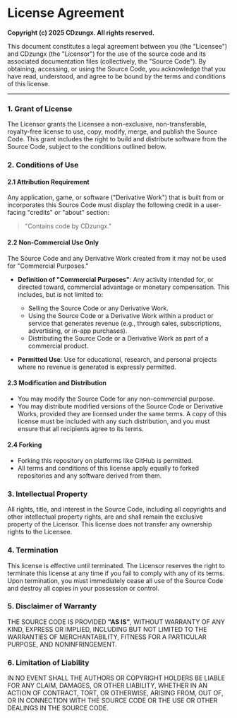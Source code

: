 # License Agreement

**Copyright (c) 2025 CDzungx. All rights reserved.**

This document constitutes a legal agreement between you (the "Licensee") and CDzungx (the "Licensor") for the use of the source code and its associated documentation files (collectively, the "Source Code"). By obtaining, accessing, or using the Source Code, you acknowledge that you have read, understood, and agree to be bound by the terms and conditions of this license.

---

### 1. Grant of License

The Licensor grants the Licensee a non-exclusive, non-transferable, royalty-free license to use, copy, modify, merge, and publish the Source Code. This grant includes the right to build and distribute software from the Source Code, subject to the conditions outlined below.

### 2. Conditions of Use

#### **2.1 Attribution Requirement**

Any application, game, or software ("Derivative Work") that is built from or incorporates this Source Code must display the following credit in a user-facing "credits" or "about" section:

> "Contains code by CDzungx."

#### **2.2 Non-Commercial Use Only**

The Source Code and any Derivative Work created from it may not be used for "Commercial Purposes."

- **Definition of "Commercial Purposes"**: Any activity intended for, or directed toward, commercial advantage or monetary compensation. This includes, but is not limited to:

  - Selling the Source Code or any Derivative Work.
  - Using the Source Code or a Derivative Work within a product or service that generates revenue (e.g., through sales, subscriptions, advertising, or in-app purchases).
  - Distributing the Source Code or a Derivative Work as part of a commercial product.

- **Permitted Use**: Use for educational, research, and personal projects where no revenue is generated is expressly permitted.

#### **2.3 Modification and Distribution**

- You may modify the Source Code for any non-commercial purpose.
- You may distribute modified versions of the Source Code or Derivative Works, provided they are licensed under the same terms. A copy of this license must be included with any such distribution, and you must ensure that all recipients agree to its terms.

#### **2.4 Forking**

- Forking this repository on platforms like GitHub is permitted.
- All terms and conditions of this license apply equally to forked repositories and any software derived from them.

### 3. Intellectual Property

All rights, title, and interest in the Source Code, including all copyrights and other intellectual property rights, are and shall remain the exclusive property of the Licensor. This license does not transfer any ownership rights to the Licensee.

### 4. Termination

This license is effective until terminated. The Licensor reserves the right to terminate this license at any time if you fail to comply with any of its terms. Upon termination, you must immediately cease all use of the Source Code and destroy all copies in your possession or control.

### 5. Disclaimer of Warranty

THE SOURCE CODE IS PROVIDED **"AS IS"**, WITHOUT WARRANTY OF ANY KIND, EXPRESS OR IMPLIED, INCLUDING BUT NOT LIMITED TO THE WARRANTIES OF MERCHANTABILITY, FITNESS FOR A PARTICULAR PURPOSE, AND NONINFRINGEMENT.

### 6. Limitation of Liability

IN NO EVENT SHALL THE AUTHORS OR COPYRIGHT HOLDERS BE LIABLE FOR ANY CLAIM, DAMAGES, OR OTHER LIABILITY, WHETHER IN AN ACTION OF CONTRACT, TORT, OR OTHERWISE, ARISING FROM, OUT OF, OR IN CONNECTION WITH THE SOURCE CODE OR THE USE OR OTHER DEALINGS IN THE SOURCE CODE.

